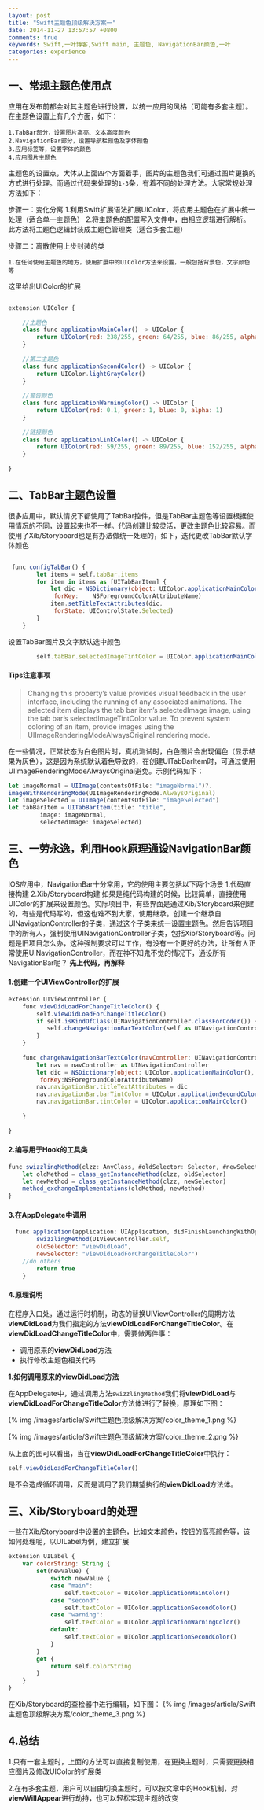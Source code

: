 ```yaml
---
layout: post
title: "Swift主题色顶级解决方案一"
date: 2014-11-27 13:57:57 +0800
comments: true
keywords: Swift,一叶博客,Swift main, 主题色, NavigationBar颜色,一叶
categories: experience
---
```

## 一、常规主题色使用点
应用在发布前都会对其主题色进行设置，以统一应用的风格（可能有多套主题）。在主题色设置上有几个方面，如下：

	1.TabBar部分，设置图片高亮、文本高度颜色
	2.NavigationBar部分，设置导航栏颜色及字体颜色
	3.应用标签等，设置字体的颜色
	4.应用图片主题色

主题色的设置点，大体从上面四个方面着手，图片的主题色我们可通过图片更换的方式进行处理。而通过代码来处理的`1-3`条，有着不同的处理方法。大家常规处理方法如下：
<!-- more -->

步骤一：变化分离
	1.利用Swift扩展语法扩展UIColor，将应用主题色在扩展中统一处理（适合单一主题色）
	2.将主题色的配置写入文件中，由相应逻辑进行解析。此方法将主题色逻辑封装成主题色管理类（适合多套主题）
	
步骤二：离散使用上步封装的类

	1.在任何使用主题色的地方，使用扩展中的UIColor方法来设置，一般包括背景色，文字颜色等
	
这里给出UIColor的扩展

``` javascript

extension UIColor {
    
    //主题色
    class func applicationMainColor() -> UIColor {
        return UIColor(red: 238/255, green: 64/255, blue: 86/255, alpha:1)
    }
    
    //第二主题色
    class func applicationSecondColor() -> UIColor {
        return UIColor.lightGrayColor()
    }
    
    //警告颜色
    class func applicationWarningColor() -> UIColor {
        return UIColor(red: 0.1, green: 1, blue: 0, alpha: 1)
    }
    
    //链接颜色
    class func applicationLinkColor() -> UIColor {
        return UIColor(red: 59/255, green: 89/255, blue: 152/255, alpha:1)
    }
    
}

```

## 二、TabBar主题色设置
很多应用中，默认情况下都使用了TabBar控件，但是TabBar主题色等设置根据使用情况的不同，设置起来也不一样。代码创建比较灵活，更改主题色比较容易。而使用了Xib/Storyboard也是有办法做统一处理的，如下，迭代更改TabBar默认字体颜色
``` javascript

 func configTabBar() {
        let items = self.tabBar.items
        for item in items as [UITabBarItem] {
            let dic = NSDictionary(object: UIColor.applicationMainColor(),
             forKey: 	NSForegroundColorAttributeName)
            item.setTitleTextAttributes(dic, 
             forState: UIControlState.Selected)
        }
    }
```

设置TabBar图片及文字默认选中颜色
``` javascript
        self.tabBar.selectedImageTintColor = UIColor.applicationMainColor()
```

#### Tips注意事项
>  Changing this property’s value provides visual feedback in the user interface, including the running of any associated animations. The selected item displays the tab bar item’s selectedImage image, using the tab bar’s selectedImageTintColor value. To prevent system coloring of an item, provide images using the UIImageRenderingModeAlwaysOriginal rendering mode.

在一些情况，正常状态为白色图片时，真机测试时，白色图片会出现偏色（显示结果为灰色），这是因为系统默认着色导致的，在创建UITabBarItem时，可通过使用UIImageRenderingModeAlwaysOriginal避免。示例代码如下：
``` javascript
let imageNormal = UIImage(contentsOfFile: "imageNormal")?.
imageWithRenderingMode(UIImageRenderingMode.AlwaysOriginal)
let imageSelected = UIImage(contentsOfFile: "imageSelected")
let tabBarItem = UITabBarItem(title: "title",
         image: imageNormal,
         selectedImage: imageSelected)
```

## 三、一劳永逸，利用Hook原理通设NavigationBar颜色

IOS应用中，NavigationBar十分常用，它的使用主要包括以下两个场景
	1.代码直接构建
	2.Xib/Storyboard构建
如果是纯代码构建的时候，比较简单，直接使用UIColor的扩展来设置颜色。实际项目中，有些界面是通过Xib/Storyboard来创建的，有些是代码写的，但这也难不到大家，使用继承。创建一个继承自UINavigationController的子类，通过这个子类来统一设置主题色。然后告诉项目中的所有人，强制使用UINavigationController子类，包括Xib/Storyboard等。问题是旧项目怎么办，这种强制要求可以工作，有没有一个更好的办法，让所有人正常使用UINavigationController，而在神不知鬼不觉的情况下，通设所有NavigationBar呢？
**先上代码，再解释**
#### 1.创建一个UIViewController的扩展
	
``` javascript 
extension UIViewController {
    func viewDidLoadForChangeTitleColor() {
        self.viewDidLoadForChangeTitleColor()
        if self.isKindOfClass(UINavigationController.classForCoder()) {
           self.changeNavigationBarTextColor(self as UINavigationController)
        }
    }
    
    func changeNavigationBarTextColor(navController: UINavigationController) {
        let nav = navController as UINavigationController
        let dic = NSDictionary(object: UIColor.applicationMainColor(),
         forKey:NSForegroundColorAttributeName)
        nav.navigationBar.titleTextAttributes = dic
        nav.navigationBar.barTintColor = UIColor.applicationSecondColor()
        nav.navigationBar.tintColor = UIColor.applicationMainColor()
        
    }
  
}
```

#### 2.编写用于Hook的工具类

``` javascript
func swizzlingMethod(clzz: AnyClass, #oldSelector: Selector, #newSelector: Selector) {
    let oldMethod = class_getInstanceMethod(clzz, oldSelector)
    let newMethod = class_getInstanceMethod(clzz, newSelector)
    method_exchangeImplementations(oldMethod, newMethod)
}
```

#### 3.在AppDelegate中调用

``` javascript
  func application(application: UIApplication, didFinishLaunchingWithOptions launchOptions: NSDictionary?) -> Bool {
        swizzlingMethod(UIViewController.self, 
        oldSelector: "viewDidLoad", 
        newSelector: "viewDidLoadForChangeTitleColor")
	//do others
        return true
    }
```

#### 4.原理说明
在程序入口处，通过运行时机制，动态的替换UIViewController的周期方法**viewDidLoad**为我们指定的方法**viewDidLoadForChangeTitleColor**。在**viewDidLoadChangeTitleColor**中，需要做两件事：

* 调用原来的**viewDidLoad**方法
* 执行修改主题色相关代码

**1.如何调用原来的viewDidLoad方法**

在AppDelegate中，通过调用方法`swizzlingMethod`我们将**viewDidLoad**与**viewDidLoadForChangeTitleColor**方法体进行了替换，原理如下图：

{% img /images/article/Swift主题色顶级解决方案/color_theme_1.png %}

{% img /images/article/Swift主题色顶级解决方案/color_theme_2.png %}

从上面的图可以看出，当在**viewDidLoadForChangeTitleColor**中执行：
``` javascript
self.viewDidLoadForChangeTitleColor()
```
是不会造成循环调用，反而是调用了我们期望执行的**viewDidLoad**方法体。

## 三、Xib/Storyboard的处理
一些在Xib/Storyboard中设置的主题色，比如文本颜色，按钮的高亮颜色等，该如何处理呢，以UILabel为例，建立扩展

``` javascript
extension UILabel {
    var colorString: String {
        set(newValue) {
            switch newValue {
            case "main":
                self.textColor = UIColor.applicationMainColor()
            case "second":
                self.textColor = UIColor.applicationSecondColor()
            case "warning":
                self.textColor = UIColor.applicationWarningColor()
            default:
                self.textColor = UIColor.applicationSecondColor()
            }
        }
        get {
            return self.colorString
        }
    }
}
```
在Xib/Storyboard的查检器中进行编辑，如下图：
{% img /images/article/Swift主题色顶级解决方案/color_theme_3.png %}

## 4.总结

1.只有一套主题时，上面的方法可以直接复制使用，在更换主题时，只需要更换相应图片及修改UIColor的扩展类

2.在有多套主题，用户可以自由切换主题时，可以按文章中的Hook机制，对**viewWillAppear**进行劫持，也可以轻松实现主题的改变
